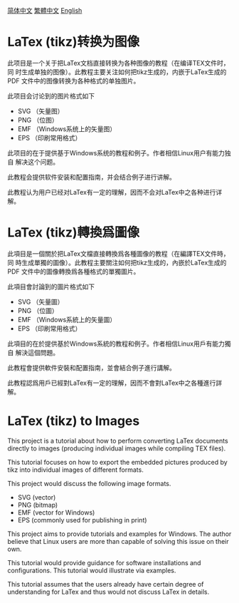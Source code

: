 [简体中文](#chs) [繁體中文](#cht) [English](#en)

# <a name="chs">LaTex (tikz)转换为图像</a>

此项目是一个关于把LaTex文档直接转换为各种图像的教程（在编译TEX文件时，同
时生成单独的图像）。此教程主要关注如何把tikz生成的，内嵌于LaTex生成的PDF
文件中的图像转换为各种格式的单独图片。

此项目会讨论到的图片格式如下

* SVG （矢量图）
* PNG （位图）
* EMF （Windows系统上的矢量图）
* EPS （印刷常用格式）

此项目的在于提供基于Windows系统的教程和例子。作者相信Linux用户有能力独自
解决这个问题。

此教程会提供软件安装和配置指南，并会结合例子进行讲解。

此教程认为用户已经对LaTex有一定的理解，因而不会对LaTex中之各种进行详解。


# <a name="cht">LaTex (tikz)轉換爲圖像</a>

此項目是一個關於把LaTex文檔直接轉換爲各種圖像的教程（在編譯TEX文件時，同
時生成單獨的圖像）。此教程主要關注如何把tikz生成的，內嵌於LaTex生成的PDF
文件中的圖像轉換爲各種格式的單獨圖片。

此項目會討論到的圖片格式如下

* SVG （矢量圖）
* PNG （位圖）
* EMF （Windows系統上的矢量圖）
* EPS （印刷常用格式）

此項目的在於提供基於Windows系統的教程和例子。作者相信Linux用戶有能力獨自
解決這個問題。

此教程會提供軟件安裝和配置指南，並會結合例子進行講解。

此教程認爲用戶已經對LaTex有一定的理解，因而不會對LaTex中之各種進行詳解。


# <a name="en">LaTex (tikz) to Images</a>

This project is a tutorial about how to perform converting LaTex
documents directly to images (producing individual images while
compiling TEX files).

This tutorial focuses on how to export the embedded pictures produced by
tikz into individual images of different formats.

This project would discuss the following image formats.

* SVG (vector)
* PNG (bitmap)
* EMF (vector for Windows)
* EPS (commonly used for publishing in print)

This project aims to provide tutorials and examples for Windows. The
author believe that Linux users are more than capable of solving this
issue on their own.

This tutorial would provide guidance for software installations and
configurations. This tutorial would illustrate via examples.

This tutorial assumes that the users already have certain degree of
understanding for LaTex and thus would not discuss LaTex in details.
